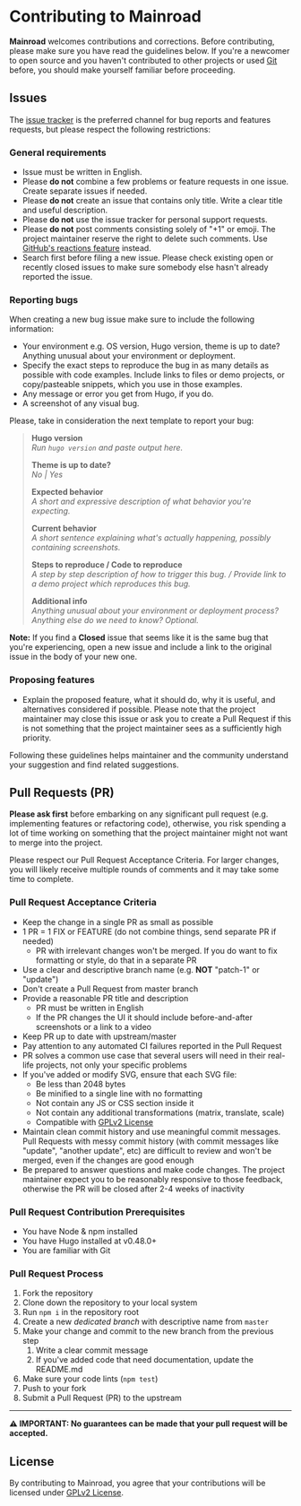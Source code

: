 # Contributing to Mainroad

**Mainroad** welcomes contributions and corrections. Before contributing, please make sure you have read the guidelines
below. If you're a newcomer to open source and you haven't contributed to other projects or used
[Git](https://git-scm.com/) before, you should make yourself familiar before proceeding.

## Issues

The [issue tracker](https://github.com/vimux/mainroad/issues) is the preferred channel for bug reports and features
requests, but please respect the following restrictions:

### General requirements

* Issue must be written in English.
* Please **do not** combine a few problems or feature requests in one issue. Create separate issues if needed.
* Please **do not** create an issue that contains only title. Write a clear title and useful description.
* Please **do not** use the issue tracker for personal support requests.
* Please **do not** post comments consisting solely of "+1" or emoji. The project maintainer reserve the right to delete
such comments. Use
[GitHub's reactions feature](https://github.com/blog/2119-add-reactions-to-pull-requests-issues-and-comments) instead.
* Search first before filing a new issue. Please check existing open or recently closed issues to make sure somebody
else hasn't already reported the issue.

### Reporting bugs

When creating a new bug issue make sure to include the following information:

* Your environment e.g. OS version, Hugo version, theme is up to date? Anything unusual about your environment or
deployment.
* Specify the exact steps to reproduce the bug in as many details as possible with code examples. Include links to files
or demo projects, or copy/pasteable snippets, which you use in those examples.
* Any message or error you get from Hugo, if you do.
* A screenshot of any visual bug.

Please, take in consideration the next template to report your bug:

> **Hugo version**\
> _Run `hugo version` and paste output here._
>
> **Theme is up to date?**\
> _No | Yes_
>
> **Expected behavior**\
> _A short and expressive description of what behavior you're expecting._
>
> **Current behavior**\
> _A short sentence explaining what's actually happening, possibly containing screenshots._
>
> **Steps to reproduce / Code to reproduce**\
> _A step by step description of how to trigger this bug. / Provide link to a demo project which reproduces this bug._
>
> **Additional info**\
> _Anything unusual about your environment or deployment process? Anything else do we need to know? Optional._

**Note:** If you find a **Closed** issue that seems like it is the same bug that you're experiencing, open a new issue
and include a link to the original issue in the body of your new one.

### Proposing features

* Explain the proposed feature, what it should do, why it is useful, and alternatives considered if possible. Please
note that the project maintainer may close this issue or ask you to create a Pull Request if this is not something that
the project maintainer sees as a sufficiently high priority.

Following these guidelines helps maintainer and the community understand your suggestion and find related suggestions.

## Pull Requests (PR)

**Please ask first** before embarking on any significant pull request (e.g. implementing features or refactoring code),
otherwise, you risk spending a lot of time working on something that the project maintainer might not want to merge into
the project.

Please respect our Pull Request Acceptance Criteria. For larger changes, you will likely receive multiple rounds of
comments and it may take some time to complete.

### Pull Request Acceptance Criteria

* Keep the change in a single PR as small as possible
* 1 PR = 1 FIX or FEATURE (do not combine things, send separate PR if needed)
  * PR with irrelevant changes won't be merged. If you do want to fix formatting or style, do that in a separate PR
* Use a clear and descriptive branch name (e.g. **NOT** "patch-1" or "update")
* Don't create a Pull Request from master branch
* Provide a reasonable PR title and description
  * PR must be written in English
  * If the PR changes the UI it should include before-and-after screenshots or a link to a video
* Keep PR up to date with upstream/master
* Pay attention to any automated CI failures reported in the Pull Request
* PR solves a common use case that several users will need in their real-life projects, not only your specific problems
* If you've added or modify SVG, ensure that each SVG file:
  * Be less than 2048 bytes
  * Be minified to a single line with no formatting
  * Not contain any JS or CSS section inside it
  * Not contain any additional transformations (matrix, translate, scale)
  * Сompatible with [GPLv2 License](LICENSE.md)
* Maintain clean commit history and use meaningful commit messages. Pull Requests with messy commit history (with
commit messages like "update", "another update", etc) are difficult to review and won't be merged, even if the changes
are good enough
* Be prepared to answer questions and make code changes. The project maintainer expect you to be reasonably responsive
to those feedback, otherwise the PR will be closed after 2-4 weeks of inactivity

### Pull Request Contribution Prerequisites

* You have Node & npm installed
* You have Hugo installed at v0.48.0+
* You are familiar with Git

### Pull Request Process

1. Fork the repository
1. Clone down the repository to your local system
1. Run `npm i` in the repository root
1. Create a new *dedicated branch* with descriptive name from `master`
1. Make your change and commit to the new branch from the previous step
    1. Write a clear commit message
    1. If you've added code that need documentation, update the README.md
1. Make sure your code lints (`npm test`)
1. Push to your fork
1. Submit a Pull Request (PR) to the upstream

---

**⚠️ IMPORTANT: No guarantees can be made that your pull request will be accepted.**

## License

By contributing to Mainroad, you agree that your contributions will be licensed under [GPLv2 License](LICENSE.md).
